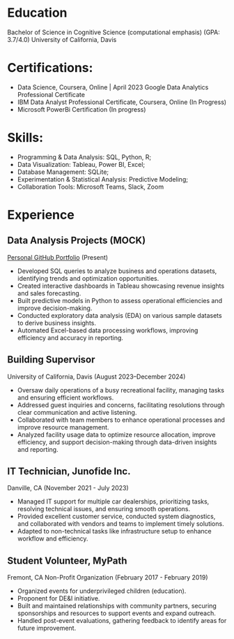 # Education
Bachelor of Science in Cognitive Science (computational emphasis)
(GPA: 3.7/4.0)
University of California, Davis

# Certifications:
- Data Science, Coursera, Online | April 2023 Google Data Analytics Professional Certificate
- IBM Data Analyst Professional Certificate, Coursera, Online (In Progress)
- Microsoft PowerBi Certification (In progress)


# Skills:

- Programming & Data Analysis: SQL, Python, R; 
- Data Visualization: Tableau, Power BI, Excel;
- Database Management: SQLite;
- Experimentation & Statistical Analysis: Predictive Modeling;
- Collaboration Tools: Microsoft Teams, Slack, Zoom


# Experience

## Data Analysis Projects (MOCK)
[Personal GitHub Portfolio](https://github.com/AyaanS001)
(Present)
- Developed SQL queries to analyze business and operations datasets, identifying trends and optimization opportunities.
- Created interactive dashboards in Tableau showcasing revenue insights and sales forecasting.
- Built predictive models in Python to assess operational efficiencies and improve decision-making.
- Conducted exploratory data analysis (EDA) on various sample datasets to derive business insights.
- Automated Excel-based data processing workflows, improving efficiency and accuracy in reporting.


## Building Supervisor
University of California, Davis
(August 2023–December 2024)
- Oversaw daily operations of a busy recreational facility, managing tasks and ensuring efficient workflows.
- Addressed guest inquiries and concerns, facilitating resolutions through clear communication and active listening.
- Collaborated with team members to enhance operational processes and improve resource management.
- Analyzed facility usage data to optimize resource allocation, improve efficiency, and support decision-making through data-driven insights and reporting.


## IT Technician, Junofide Inc.
Danville, CA
(November 2021 - July 2023)
- Managed IT support for multiple car dealerships, prioritizing tasks, resolving technical issues, and ensuring smooth operations.
- Provided excellent customer service, conducted system diagnostics, and collaborated with vendors and teams to implement timely solutions. 
- Adapted to non-technical tasks like infrastructure setup to enhance workflow and efficiency.


## Student Volunteer, MyPath
Fremont, CA Non-Profit Organization
(February 2017 - February 2019)
- Organized events for underprivileged children (education).
- Proponent for DE&I initiative.
- Built and maintained relationships with community partners, securing sponsorships and resources to support events and expand outreach.
- Handled post-event evaluations, gathering feedback to identify areas for future improvement.







